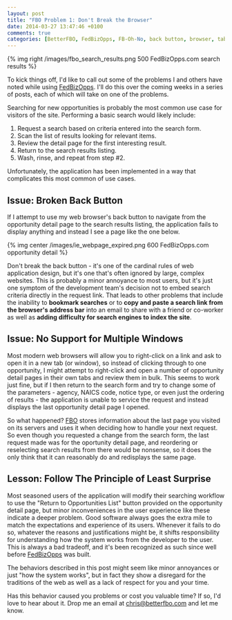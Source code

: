 ```yaml
---
layout: post
title: "FBO Problem 1: Don't Break the Browser"
date: 2014-03-27 13:47:46 +0100
comments: true
categories: [BetterFBO, FedBizOpps, FB-Oh-No, back button, browser, tabs]
---
```

{% img right /images/fbo_search_results.png 500 FedBizOpps.com search results %}

To kick things off, I'd like to call out some of the problems I and others have noted while using [FedBizOpps](https://www.fbo.gov).  I'll do this over the coming weeks in a series of posts, each of which will take on one of the problems.

Searching for new opportunities is probably the most common use case for visitors of the site.  Performing a basic search would likely include:

1. Request a search based on criteria entered into the search form.
2. Scan the list of results looking for relevant items.
3. Review the detail page for the first interesting result.
4. Return to the search results listing.
5. Wash, rinse, and repeat from step #2.

Unfortunately, the application has been implemented in a way that complicates this most common of use cases.<!--more-->

## Issue: Broken Back Button ##

If I attempt to use my web browser's back button to navigate from the opportunity detail page to the search results listing, the application fails to display anything and instead I see a page like the one below.

{% img center /images/ie_webpage_expired.png 600 FedBizOpps.com opportunity detail %}

Don't break the back button - it's one of the cardinal rules of web application design, but it's one that's often ignored by large, complex websites.  This is probably a minor annoyance to most users, but it's just one symptom of the development team's decision not to embed search criteria directly in the request link.  That leads to other problems that include the inability to **bookmark searches** or to **copy and paste a search link from the browser's address bar** into an email to share with a friend or co-worker as well as **adding difficulty for search engines to index the site**.

## Issue: No Support for Multiple Windows ##

Most modern web browsers will allow you to right-click on a link and ask to open it in a new tab (or window), so instead of clicking through to one opportunity, I might attempt to right-click and open a number of opportunity detail pages in their own tabs and review them in bulk.  This seems to work just fine, but if I then return to the search form and try to change some of the parameters - agency, NAICS code, notice type, or even just the ordering of results - the application is unable to service the request and instead displays the last opportunity detail page I opened.

So what happened?  [FBO](https://www.fbo.gov) stores information about the last page you visited on its servers and uses it when deciding how to handle your next request.  So even though you requested a change from the search form, the last request made was for the oportunity detail page, and reordering or reselecting search results from there would be nonsense, so it does the only think that it can reasonably do and redisplays the same page.

## Lesson: Follow The Principle of Least Surprise #

Most seasoned users of the application will modify their searching workflow to use the "Return to Opportunities List" button provided on the opportunity detail page, but minor inconveniences in the user experience like these indicate a deeper problem.  Good software always goes the extra mile to match the expectations and experience of its users.  Whenever it fails to do so, whatever the reasons and justifications might be, it shifts responsibility for understanding how the system works from the developer to the user.  This is always a bad tradeoff, and it's been recognized as such since well before [FedBizOpps](https://www.fbo.com) was built.

The behaviors described in this post might seem like minor annoyances or just "how the system works", but in fact they show a disregard for the traditions of the web as well as a lack of respect for you and your time.


Has this behavior caused you problems or cost you valuable time?  If so, I'd love to hear about it.  Drop me an email at <chris@betterfbo.com> and let me know.
